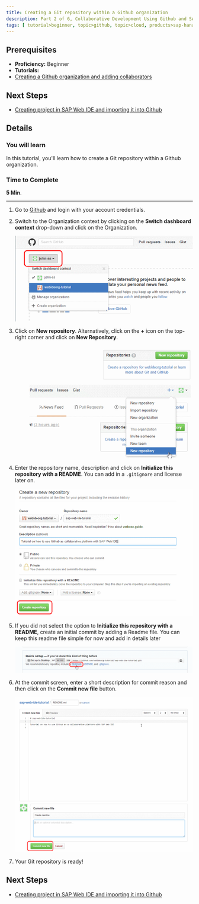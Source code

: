 ```yaml
---
title: Creating a Git repository within a Github organization
description: Part 2 of 6, Collaborative Development Using Github and SAP Web IDE
tags: [ tutorial>beginner, topic>github, topic>cloud, products>sap-hana, products>sap-web-ide, products>sap-hana-cloud-platform ]
---
```

## Prerequisites  
 - **Proficiency:** Beginner
 - **Tutorials:** 
  - [Creating a Github organization and adding collaborators](http://go.sap.com/developer/tutorials/webide-github-creating-org.html)

## Next Steps
 - [Creating project in SAP Web IDE and importing it into Github](http://go.sap.com/developer/tutorials/webide-github-import-project.html)

## Details
### You will learn  
In this tutorial, you'll learn how to create a Git repository within a Github organization. 

### Time to Complete
**5 Min**.

---

1. Go to [Github](https://github.com) and login with your account credentials.

2. Switch to the Organization context by clicking on the **Switch dashboard context** drop-down and click on the Organization.

    ![Switch dashboard context](p2_2.png)

3. Click on **New repository**. Alternatively, click on the **+** icon on the top-right corner and click on **New Repository**.

    ![Create new repository under an organization](p2_3.png)

4. Enter the repository name, description and click on **Initialize this repository with a README**. You can add in a `.gitignore` and license later on.

    ![Repository details](p2_4.png)

5. If you did not select the option to **Initialize this repository with a README**, create an initial commit by adding a Readme file. You can keep this readme file simple for now and add in details later

    ![Adding readme file](p2_5.png)

6. At the commit screen, enter a short description for commit reason and then click on the **Commit new file** button.

    ![Committing readme file](p2_6.png)
  
6. Your Git repository is ready!

## Next Steps
 - [Creating project in SAP Web IDE and importing it into Github](http://go.sap.com/developer/tutorials/webide-github-import-project.html)